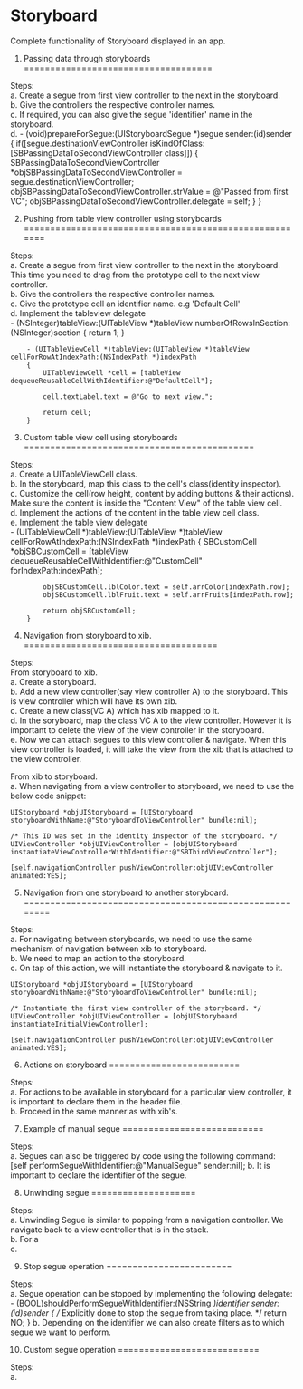 Storyboard
==========

Complete functionality of Storyboard displayed in an app.

1. Passing data through storyboards
====================================

Steps: <br>
	a. Create a segue from first view controller to the next in the storyboard.<br>
	b. Give the controllers the respective controller names.<br>
	c. If required, you can also give the segue 'identifier' name in the storyboard.<br>
	d. - (void)prepareForSegue:(UIStoryboardSegue *)segue sender:(id)sender
	{
		if([segue.destinationViewController isKindOfClass:[SBPassingDataToSecondViewController class]])
    	{
        	SBPassingDataToSecondViewController *objSBPassingDataToSecondViewController = segue.destinationViewController;
        	objSBPassingDataToSecondViewController.strValue = @"Passed from first VC";
        	objSBPassingDataToSecondViewController.delegate = self;
    	}
	}
	

2. Pushing from table view controller using storyboards
=======================================================

Steps: <br>
	a. Create a segue from first view controller to the next in the storyboard. This time you need to drag from the prototype cell to the next view controller.<br>
	b. Give the controllers the respective controller names.<br>
	c. Give the prototype cell an identifier name. e.g 'Default Cell'<br>
	d. Implement the tableview delegate<br>
		- (NSInteger)tableView:(UITableView *)tableView numberOfRowsInSection:(NSInteger)section
		{
    		return 1;
		}

		- (UITableViewCell *)tableView:(UITableView *)tableView cellForRowAtIndexPath:(NSIndexPath *)indexPath
		{
    		UITableViewCell *cell = [tableView dequeueReusableCellWithIdentifier:@"DefaultCell"];
    
   			cell.textLabel.text = @"Go to next view.";
    
		    return cell;
		}

	

3. Custom table view cell using storyboards
============================================

Steps: <br>
	a. Create a UITableViewCell class.<br>
	b. In the storyboard, map this class to the cell's class(identity inspector).<br>
	c. Customize the cell(row height, content by adding buttons & their actions). Make sure the content is inside the "Content View" of the table view cell.<br>
	d. Implement the actions of the content in the table view cell class.<br>
	e. Implement the table view delegate<br>
		- (UITableViewCell *)tableView:(UITableView *)tableView cellForRowAtIndexPath:(NSIndexPath *)indexPath
		{
    		SBCustomCell *objSBCustomCell = [tableView dequeueReusableCellWithIdentifier:@"CustomCell" forIndexPath:indexPath];
    
    		objSBCustomCell.lblColor.text = self.arrColor[indexPath.row];
    		objSBCustomCell.lblFruit.text = self.arrFruits[indexPath.row];
    
    		return objSBCustomCell;
		}

4. Navigation from storyboard to xib.
=====================================

Steps: <br>
From storyboard to xib.<br>
	a. Create a storyboard.<br>
	b. Add a new view controller(say view controller A) to the storyboard. This is view controller which will have its own xib.<br>
	c. Create a new class(VC A) which has xib mapped to it.<br>
	d. In the soryboard, map the class VC A to the view controller. However it is important to delete the view of the view controller in the storyboard.<br>
	e. Now we can attach segues to this view controller & navigate. When this view controller is loaded, it will take the view from the xib that is attached to the view controller.<br>

From xib to storyboard.<br>
	a. When navigating from a view controller to storyboard, we need to use the below code snippet:<br>
	
	UIStoryboard *objUIStoryboard = [UIStoryboard storyboardWithName:@"StoryboardToViewController" bundle:nil];
    
    /* This ID was set in the identity inspector of the storyboard. */
    UIViewController *objUIViewController = [objUIStoryboard instantiateViewControllerWithIdentifier:@"SBThirdViewController"];
    
    [self.navigationController pushViewController:objUIViewController animated:YES];

5. Navigation from one storyboard to another storyboard.
========================================================

Steps: <br>
	a. For navigating between storyboards, we need to use the same mechanism of navigation between xib to storyboard.<br>
	b. We need to map an action to the storyboard.<br>
	c. On tap of this action, we will instantiate the storyboard & navigate to it.<br>
	
	UIStoryboard *objUIStoryboard = [UIStoryboard storyboardWithName:@"StoryboardToViewController" bundle:nil];
    
    /* Instantiate the first view controller of the storyboard. */
    UIViewController *objUIViewController = [objUIStoryboard instantiateInitialViewController];
    
    [self.navigationController pushViewController:objUIViewController animated:YES];
    
6. Actions on storyboard
=========================

Steps:<br>
	a. For actions to be available in storyboard for a particular view controller, it is important to declare them in the header file.<br>
	b. Proceed in the same manner as with xib's.<br>

7. Example of manual segue
===========================

Steps:<br>
	a. Segues can also be triggered by code using the following command:<br>
		[self performSegueWithIdentifier:@"ManualSegue" sender:nil];
	b. It is important to declare the identifier of the segue.<br>

8. Unwinding segue
====================

Steps:<br>
	a. Unwinding Segue is similar to popping from a navigation controller. We navigate back to a view controller that is in the stack.<br>
	b. For a <br>
	c. 
	
	
9. Stop segue operation
========================

Steps:<br>
	a. Segue operation can be stopped by implementing the following delegate:<br>
		- (BOOL)shouldPerformSegueWithIdentifier:(NSString *)identifier sender:(id)sender
		{
    		/* Explicitly done to stop the segue from taking place. */
    		return NO;
		}
	b. Depending on the identifier we can also create filters as to which segue we want to perform.<br>

10. Custom segue operation
===========================

Steps:<br>
	a. <br>
